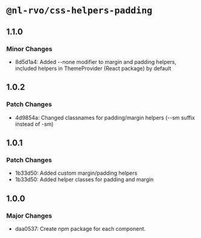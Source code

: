 # `@nl-rvo/css-helpers-padding`

## 1.1.0

### Minor Changes

- 8d5d1a4: Added --none modifier to margin and padding helpers, included helpers in ThemeProvider (React package) by default

## 1.0.2

### Patch Changes

- 4d9854a: Changed classnames for padding/margin helpers (--sm suffix instead of -sm)

## 1.0.1

### Patch Changes

- 1b33d50: Added custom margin/padding helpers
- 1b33d50: Added helper classes for padding and margin

## 1.0.0

### Major Changes

- daa0537: Create npm package for each component.
